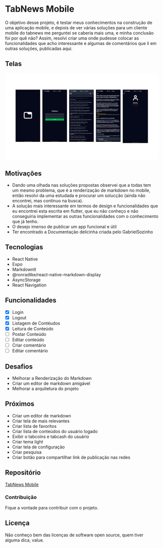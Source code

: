# TabNews Mobile

O objetivo desse projeto, é testar meus conhecimentos na construção de uma aplicação mobile, e depois de ver várias soluções para um cliente mobile do tabnews me perguntei se caberia mais uma, e minha conclusão foi por quê não? Assim, resolvi criar uma onde pudesse colocar as funcionalidades que acho interessante e algumas de comentários que li em outras soluções, publicadas aqui.

## Telas

![screenshot contents](https://raw.githubusercontent.com/lucassnts963/tabnews/master/.github/screenshots.png)


## Motivações

- Dando uma olhada nas soluções propostas observei que a todas tem um mesmo problema, que é a renderização de markdown no mobile, então resolvi da uma estudada e procurar um solucção (ainda não encontrei, mas continuo na busca).
- A solução mais interessante em termos de design e funcionalidades que eu encontrei esta escrita em flutter, que eu não conheço e não conseguiria implementar as outras funcionalidades com o conhecimento que já tenho.
- O desejo imenso de publicar um app funcional e útil
- Ter encontrado a Documentação delicinha criada pelo GabrielSozinho

## Tecnologias

- React Native
- Expo
- MarkdownIt
- @ronradtke/react-native-markdown-display
- AsyncStorage
- React Navigation

## Funcionalidades

- [x] Login
- [x] Logout
- [x] Listagem de Contéudos
- [x] Leitura de Conteúdo
- [ ] Postar Conteúdo
- [ ] Editar conteúdo
- [ ] Criar comentário
- [ ] Editar comentário

## Desafios

- Melhorar a Renderização do Markdown
- Criar um editor de markdown amigável
- Melhorar a arquitetura do projeto

## Próximos

- Criar um editor de markdown
- Criar tela de mais relevantes
- Criar lista de favoritos
- Criar lista de conteúdos do usuário logado
- Exibir o tabcoins e tabcash do usuário
- Criar tema light
- Criar tela de configuração
- Criar pesquisa
- Criar botão para compartilhar link de publicação nas redes

## Repositório

[TabNews Mobile](https://github.com/lucassnts963/tabnews/)

### Contribuição

Fique a vontade para contribuir com o projeto.

## Licença

Não conheço bem das licenças de software open source, quem tiver alguma dica, value.